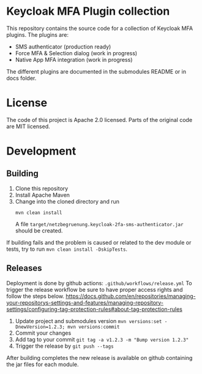# Keycloak MFA Plugin collection

This repository contains the source code for a collection of Keycloak MFA plugins. The plugins are:
* SMS authenticator (production ready)
* Force MFA & Selection dialog (work in progress)
* Native App MFA integration (work in progress)

The different plugins are documented in the submodules README or in docs folder.

# License
The code of this project is Apache 2.0 licensed. Parts of the original code are MIT licensed.

# Development

## Building

1. Clone this repository
1. Install Apache Maven
1. Change into the cloned directory and run
   ```shell
   mvn clean install
   ```
   A file `target/netzbegruenung.keycloak-2fa-sms-authenticator.jar` should be created.

If building fails and the problem is caused or related to the dev module or tests, try to run `mvn clean install -DskipTests`.

## Releases
Deployment is done by github actions: `.github/workflows/release.yml`
To trigger the release workflow be sure to have proper access rights and follow the steps below.
https://docs.github.com/en/repositories/managing-your-repositorys-settings-and-features/managing-repository-settings/configuring-tag-protection-rules#about-tag-protection-rules

1. Update project and submodules version `mvn versions:set -DnewVersion=1.2.3; mvn versions:commit`
1. Commit your changes
1. Add tag to your commit `git tag -a v1.2.3 -m "Bump version 1.2.3"`
1. Trigger the release by `git push --tags`

After building completes the new release is available on github containing the jar files for each module.
